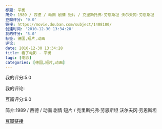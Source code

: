 ```yaml
---
标题: 平衡
简介: 1989 / 西德 / 动画 剧情 短片 / 克里斯托弗·劳恩斯坦 沃尔夫冈·劳恩斯坦
豆瓣评分: '9.0'
链接: https://movie.douban.com/subject/1408100/
创建时间: '2010-12-30 13:34:28'
我的评分: '5.0'
标签: 德国,短片,动画
评论:
date: 2010-12-30 13:34:28
title: 看了电影 - 平衡
tags: [电影]
categories: [德国,短片,动画]
---
```


我的评分:5.0

我的评论:

豆瓣评分:9.0

简介:1989 / 西德 / 动画 剧情 短片 / 克里斯托弗·劳恩斯坦 沃尔夫冈·劳恩斯坦

[豆瓣链接](https://movie.douban.com/subject/1408100/)

